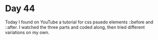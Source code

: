 # Day 44

Today I found on YouTube a tutorial for css psuedo elements ::before and ::after. I watched the three parts and coded along, then tried different variations on my own. 
